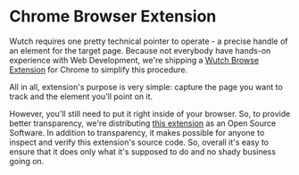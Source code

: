 # Chrome Browser Extension

Wutch requires one pretty technical pointer to operate - a precise handle of an element for the target page. Because not everybody have hands-on experience with Web Development, we're shipping a [Wutch Browse Extension](https://github.com/av/wutch-chrome-extension) for Chrome to simplify this procedure.

All in all, extension's purpose is very simple: capture the page you want to track and the element you'll point on it.

However, you'll still need to put it right inside of your browser. So, to provide better transparency, we're distributing [this extension](https://github.com/av/wutch-chrome-extension) as an Open Source Software. In addition to transparency, it makes possible for anyone to inspect and verify this extension's source code. So, overall it's easy to ensure that it does only what it's supposed to do and no shady business going on.
